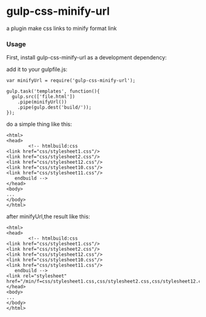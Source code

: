 gulp-css-minify-url
===================

a plugin make css links to minify format link

### Usage

First, install gulp-css-minify-url as a development dependency:

add it to your gulpfile.js:
```
var minifyUrl = require('gulp-css-minify-url');

gulp.task('templates', function(){
  gulp.src(['file.html'])
    .pipe(minifyUrl())
    .pipe(gulp.dest('build/'));
});
```
do a simple thing like this:
```
<html>
<head>
		<!-- htmlbuild:css
<link href="css/stylesheet1.css"/>
<link href="css/stylesheet2.css"/>
<link href="css/stylesheet12.css"/>
<link href="css/stylesheet10.css"/>
<link href="css/stylesheet11.css"/>
   endbuild -->
</head>
<body>
...
</body>
</html>
```
after minifyUrl,the result like this:
```
<html>
<head>
		<!-- htmlbuild:css
<link href="css/stylesheet1.css"/>
<link href="css/stylesheet2.css"/>
<link href="css/stylesheet12.css"/>
<link href="css/stylesheet10.css"/>
<link href="css/stylesheet11.css"/>
   endbuild -->
<link rel="stylesheet" href="/min/f=css/stylesheet1.css,css/stylesheet2.css,css/stylesheet12.css,css/stylesheet10.css,css/stylesheet11.css"/>
</head>
<body>
...
</body>
</html>
```
